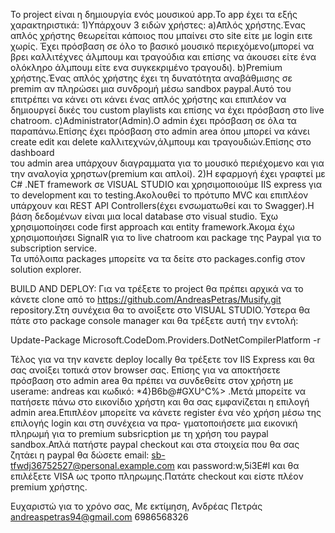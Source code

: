 Το project είναι η δημιουργία ενός μουσικού app.Το app έχει τα εξής χαρακτηριστικά:
 1)Υπάρχουν 3 ειδών χρήστες:
     a)Απλός χρήστης.Ένας απλός χρήστης θεωρείται κάποιος που μπαίνει στο site είτε με login ειτε χωρίς.
       Έχει πρόσβαση σε όλο το βασικό μουσικό περιεχόμενο(μπορεί να βρει καλλιτέχνες άλμπουμ και τραγούδια
       και επίσης να άκουσει είτε ένα ολόκληρο άλμπουμ είτε ενα συγκεκριμένο τραγουδι).
     b)Premium χρήστης.Ένας απλός χρήστης έχει τη δυνατότητα αναβάθμισης σε premim αν πληρώσει μια συνδρομή
       μέσω sandbox paypal.Αυτό του επιτρέπει να κάνει οτι κάνει ένας απλός χρήστης και επιπλέον να δημιουργεί δικές
       του custom playlists και επίσης να έχει πρόσβαση στο live chatroom.
     c)Administrator(Admin).O admin έχει πρόσβαση σε όλα τα παραπάνω.Επίσης έχει πρόσβαση στο admin area
       όπου μπορεί να κάνει create edit και delete καλλιτεχνών,άλμπουμ και τραγουδιών.Επίσης στο dashboard   
       του admin area υπάρχουν διαγραμματα για το μουσικό περιέχομενο και για την αναλογία χρηστων(premium 
       και απλοί).
 2)Η εφαρμογή έχει γραφτεί με C# .ΝΕΤ framework σε VISUAL STUDIO και χρησιμοποιούμε IIS express για το development και
   το testing.Ακολουθεί το πρότυπο MVC και επιπλέον υπάρχουν και REST API Controllers(έχει ενσωματωθεί και το Swagger).Η βάση δεδομένων είναι μια local database στο visual studio.
   Έχω χρησιμοποίησει code first approach και entity framework.Άκομα έχω χρησιμοποιήσει SignalR για το live chatroom και package της Paypal για το subscription service.         
   Τα υπόλοιπα packages μπορείτε να τα δείτε στο packages.config στον solution explorer.

 BUILD AND DEPLOY:
 Για να τρέξετε το project θα πρέπει αρχικά να το κάνετε clone από το https://github.com/AndreasPetras/Musify.git repository.Στη συνέχεια 
 θα το ανοίξετε στο VISUAL STUDIO.Ύστερα θα πάτε στο package console manager και θα τρέξετε αυτή την εντολή:
 
 Update-Package Microsoft.CodeDom.Providers.DotNetCompilerPlatform -r

 Τέλος για να την κανετε deploy locally θα τρέξετε τον IIS Express και θα σας ανοίξει τοπικά στον browser σας.
 Επίσης για να αποκτήσετε πρόσβαση στο admin area θα πρέπει να συνδεθείτε στον χρήστη με userame: andreas και 
 κωδικό: *4}B6b@#GXU^C%> .Μετά μπορείτε να πατήσετε πάνω στο εικονίδιο χρήστη και θα σας εμφανίζεται η επιλογή 
 admin area.Επιπλέον μπορείτε να κάνετε register ένα νέο χρήση μέσω της επιλογής login και στη συνέχεια να πρα-
 γματοποιήσετε μια εικονική πληρωμή για το premium subsricption με τη χρήση του paypal sandbox.Απλά πατήστε 
 paypal checkout και στα στοιχεία που θα σας ζητάει η paypal θα δώσετε email: sb-tfwdj36752527@personal.example.com
 και password:w,5i3E#l και θα επιλέξετε VISA ως τροπο πληρωμης.Πατάτε checkout και είστε πλέον premium χρήστης.
 
 Ευχαριστώ για το χρόνο σας,
 Με εκτίμηση,
 Ανδρέας Πετράς
 andreaspetras94@gmail.com
 6986568326
